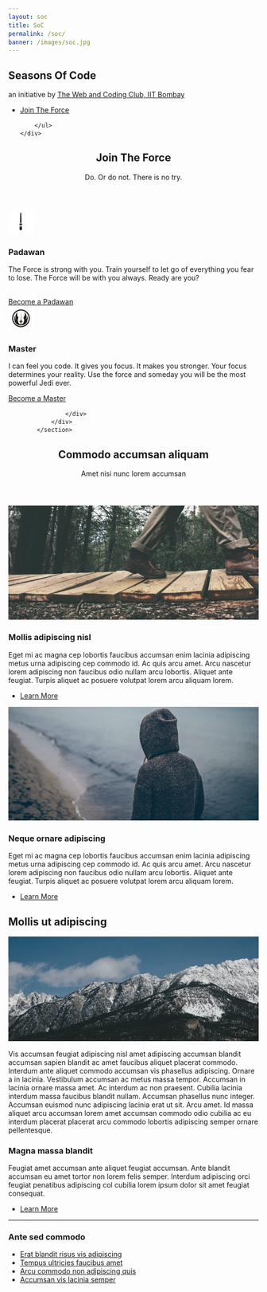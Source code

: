 ```yaml
---
layout: soc
title: SoC
permalink: /soc/
banner: /images/soc.jpg
---
```


<!-- Banner -->
<section id="banner" style="background-image:url({{ page.banner }})">
    <div class="inner">
        <h2>Seasons Of Code</h2>
        <p> an initiative by <a href="https://stab-iitb.org/wncc">The Web and Coding Club, IIT Bombay</a></p>
        <ul class="actions">
            <li><a href="#one" class="button big special">Join The Force</a></li>
           
        </ul>
    </div>
</section>

<section id="one" class="wrapper style1">
				<header class="major">
					<h2>Join The Force</h2>
					<p>Do. Or do not. There is no try.</p>
				</header>
				<div class="container">
					<div class="row">
						<div class="6u">
							<section class="special box">
								<img class="icon major" src="/svg/light-siber-one.svg">
								<h3>Padawan</h3>
								<p>The Force is strong with you. Train yourself to let go of everything you fear to lose. The Force will be with you always. Ready are you?</p><br>
								<a href="#one" class="button big special">Become a Padawan</a>
							</section>
						</div>
						<div class="6u">
							<section class="special box">
								<img class="icon major" src="/svg/ondem-jedi.svg">
								<h3>Master</h3>
								<p>I can feel you code. It gives you focus. It makes you stronger. Your focus determines your reality. Use the force and someday you will be the most powerful Jedi ever.</p>
								<a target = "_blank" href="https://docs.google.com/forms/d/1YHkyL1i2kdTJbAN2UJKcDa30u9Ed6wc0-pGfMl3FuKQ/viewform" class="button big special">Become a Master</a>
							</section>
						</div>
						
					</div>
				</div>
			</section>
			
<!-- Two -->
<section id="two" class="wrapper style2">
	<header class="major">
		<h2>Commodo accumsan aliquam</h2>
		<p>Amet nisi nunc lorem accumsan</p>
	</header>
	<div class="container">
		<div class="row">
			<div class="6u">
				<section class="special">
					<a href="#" class="image fit"><img src="/images/pic01.jpg" alt="" /></a>
					<h3>Mollis adipiscing nisl</h3>
					<p>Eget mi ac magna cep lobortis faucibus accumsan enim lacinia adipiscing metus urna adipiscing cep commodo id. Ac quis arcu amet. Arcu nascetur lorem adipiscing non faucibus odio nullam arcu lobortis. Aliquet ante feugiat. Turpis aliquet ac posuere volutpat lorem arcu aliquam lorem.</p>
					<ul class="actions">
						<li><a href="#" class="button alt">Learn More</a></li>
					</ul>
				</section>
			</div>
			<div class="6u">
				<section class="special">
					<a href="#" class="image fit"><img src="/images/pic02.jpg" alt="" /></a>
					<h3>Neque ornare adipiscing</h3>
					<p>Eget mi ac magna cep lobortis faucibus accumsan enim lacinia adipiscing metus urna adipiscing cep commodo id. Ac quis arcu amet. Arcu nascetur lorem adipiscing non faucibus odio nullam arcu lobortis. Aliquet ante feugiat. Turpis aliquet ac posuere volutpat lorem arcu aliquam lorem.</p>
					<ul class="actions">
						<li><a href="#" class="button alt">Learn More</a></li>
					</ul>
				</section>
			</div>
		</div>
	</div>
</section>

<!-- Three -->
<section id="three" class="wrapper style1">
	<div class="container">
		<div class="row">
			<div class="8u">
				<section>
					<h2>Mollis ut adipiscing</h2>
					<a href="#" class="image fit"><img src="/images/pic03.jpg" alt="" /></a>
					<p>Vis accumsan feugiat adipiscing nisl amet adipiscing accumsan blandit accumsan sapien blandit ac amet faucibus aliquet placerat commodo. Interdum ante aliquet commodo accumsan vis phasellus adipiscing. Ornare a in lacinia. Vestibulum accumsan ac metus massa tempor. Accumsan in lacinia ornare massa amet. Ac interdum ac non praesent. Cubilia lacinia interdum massa faucibus blandit nullam. Accumsan phasellus nunc integer. Accumsan euismod nunc adipiscing lacinia erat ut sit. Arcu amet. Id massa aliquet arcu accumsan lorem amet accumsan commodo odio cubilia ac eu interdum placerat placerat arcu commodo lobortis adipiscing semper ornare pellentesque.</p>
				</section>
			</div>
			<div class="4u">
				<section>
					<h3>Magna massa blandit</h3>
					<p>Feugiat amet accumsan ante aliquet feugiat accumsan. Ante blandit accumsan eu amet tortor non lorem felis semper. Interdum adipiscing orci feugiat penatibus adipiscing col cubilia lorem ipsum dolor sit amet feugiat consequat.</p>
					<ul class="actions">
						<li><a href="#" class="button alt">Learn More</a></li>
					</ul>
				</section>
				<hr />
				<section>
					<h3>Ante sed commodo</h3>
					<ul class="alt">
						<li><a href="#">Erat blandit risus vis adipiscing</a></li>
						<li><a href="#">Tempus ultricies faucibus amet</a></li>
						<li><a href="#">Arcu commodo non adipiscing quis</a></li>
						<li><a href="#">Accumsan vis lacinia semper</a></li>
					</ul>
				</section>
			</div>
		</div>
	</div>
</section>			
